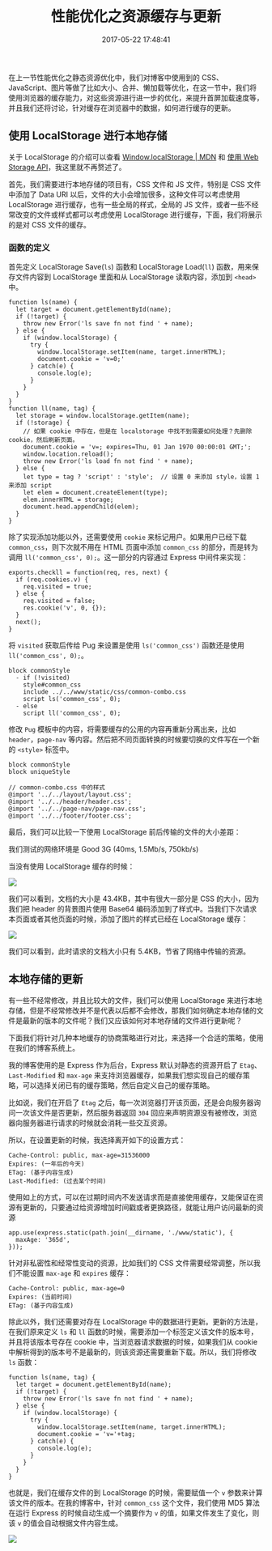 ﻿---
title: 性能优化之资源缓存与更新
date: 2017-05-22 17:48:41
categories: coding
tags:
  - 性能优化
  - 缓存
---

在上一节性能优化之静态资源优化中，我们对博客中使用到的 CSS、JavaScript、图片等做了比如大小、合并、懒加载等优化，在这一节中，我们将使用浏览器的缓存能力，对这些资源进行进一步的优化，来提升首屏加载速度等，并且我们还将讨论，针对缓存在浏览器中的数据，如何进行缓存的更新。

<!--more-->

## 使用 LocalStorage 进行本地存储

关于 LocalStorage 的介绍可以查看 [Window.localStorage | MDN](https://developer.mozilla.org/zh-CN/docs/Web/API/Window/localStorage) 和 [使用 Web Storage API](https://developer.mozilla.org/zh-CN/docs/Web/API/Web_Storage_API/Using_the_Web_Storage_API)，我这里就不再赘述了。

首先，我们需要进行本地存储的项目有，CSS 文件和 JS 文件，特别是 CSS 文件中添加了 Data URI 以后，文件的大小会增加很多，这种文件可以考虑使用 LocalStorage 进行缓存，也有一些全局的样式，全局的 JS 文件，或者一些不经常改变的文件或样式都可以考虑使用 LocalStorage 进行缓存，下面，我们将展示的是对 CSS 文件的缓存。

### 函数的定义

首先定义 LocalStorage Save(`ls`) 函数和 LocalStorage Load(`ll`) 函数，用来保存文件内容到 LocalStorage 里面和从 LocalStorage 读取内容，添加到 `<head>` 中。


```
function ls(name) {
  let target = document.getElementById(name);
  if (!target) {
    throw new Error('ls save fn not find ' + name);
  } else {
    if (window.localStorage) {
      try {
        window.localStorage.setItem(name, target.innerHTML);
        document.cookie = 'v=0;'
      } catch(e) {
        console.log(e);
      }
    }
  }
}
function ll(name, tag) {
  let storage = window.localStorage.getItem(name);
  if (!storage) {
    // 如果 cookie 中存在，但是在 localstorage 中找不到需要如何处理？先删除 cookie，然后刷新页面。
    document.cookie = 'v=; expires=Thu, 01 Jan 1970 00:00:01 GMT;';
    window.location.reload();
    throw new Error('ls load fn not find ' + name);
  } else {
    let type = tag ? 'script' : 'style';  // 设置 0 来添加 style，设置 1 来添加 script
    let elem = document.createElement(type);
    elem.innerHTML = storage;
    document.head.appendChild(elem);
  }
}
```

除了实现添加功能以外，还需要使用 `cookie` 来标记用户。如果用户已经下载 `common_css`，则下次就不用在 HTML 页面中添加 `common_css` 的部分，而是转为调用 `ll('common_css', 0);`。这一部分的内容通过 Express 中间件来实现：

```
exports.checkll = function(req, res, next) {
  if (req.cookies.v) {
    req.visited = true;
  } else {
    req.visited = false;
    res.cookie('v', 0, {});
  }
  next();
}
```

将 `visited` 获取后传给 Pug 来设置是使用 `ls('common_css')` 函数还是使用 `ll('common_css', 0);`。

```
block commonStyle
  - if (!visited)
    style#common_css
    include ../../www/static/css/common-combo.css
    script ls('common_css', 0);
  - else
    script ll('common_css', 0);
```

修改 `Pug` 模板中的内容，将需要缓存的公用的内容再重新分离出来，比如 `header`，`page-nav` 等内容。然后把不同页面转换的时候要切换的文件写在一个新的 `<style>` 标签中。

```
block commonStyle
block uniqueStyle

// common-combo.css 中的样式
@import '../../layout/layout.css';
@import '../../header/header.css';
@import '../../page-nav/page-nav.css';
@import '../../footer/footer.css';
```

最后，我们可以比较一下使用 LocalStorage 前后传输的文件的大小差距：

我们测试的网络环境是 Good 3G (40ms, 1.5Mb/s, 750kb/s)

当没有使用 LocalStorage 缓存的时候：

![](http://ojt6zsxg2.bkt.clouddn.com/804497a0d5fdba55c2600ea8d92abaad.png)

我们可以看到，文档的大小是 43.4KB，其中有很大一部分是 CSS 的大小，因为我们把 header 的背景图片使用 Base64 编码添加到了样式中。当我们下次请求本页面或者其他页面的时候，添加了图片的样式已经在 LocalStorage 缓存：

![](http://ojt6zsxg2.bkt.clouddn.com/55c9b724a9700b16b45b2e3a0f2a1bf2.png)

我们可以看到，此时请求的文档大小只有 5.4KB，节省了网络中传输的资源。

## 本地存储的更新

有一些不经常修改，并且比较大的文件，我们可以使用 LocalStorage 来进行本地存储，但是不经常修改并不是代表以后都不会修改，那我们如何确定本地存储的文件是最新的版本的文件呢？我们又应该如何对本地存储的文件进行更新呢？

下面我们将针对几种本地缓存的协商策略进行对比，来选择一个合适的策略，使用在我们的博客系统上。

我的博客使用的是 Express 作为后台，Express 默认对静态的资源开启了 `Etag`、`Last-Modified` 和 `max-age` 来支持浏览器缓存，如果我们想实现自己的缓存策略，可以选择关闭已有的缓存策略，然后自定义自己的缓存策略。

比如说，我们在开启了 `Etag` 之后，每一次浏览器打开该页面，还是会向服务器询问一次该文件是否更新，然后服务器返回 `304` 回应来声明资源没有被修改，浏览器向服务器进行请求的时候就会消耗一些交互资源。

所以，在设置更新的时候，我选择离开如下的设置方式：

```
Cache-Control: public, max-age=31536000
Expires: (一年后的今天)
ETag: (基于内容生成)
Last-Modified: (过去某个时间)
```

使用如上的方式，可以在过期时间内不发送请求而是直接使用缓存，又能保证在资源有更新的，只要通过给资源增加时间戳或者更换路径，就能让用户访问最新的资源

```
app.use(express.static(path.join(__dirname, './www/static'), {
  maxAge: '365d',
}));
```

针对非私密性和经常性变动的资源，比如我们的 CSS 文件需要经常调整，所以我们不能设置 `max-age` 和 `expires` 缓存：

```
Cache-Control: public, max-age=0
Expires: (当前时间)
ETag: (基于内容生成)
```

除此以外，我们还需要对存在 LocalStorage 中的数据进行更新。更新的方法是，在我们原来定义 `ls` 和 `ll` 函数的时候，需要添加一个标签定义该文件的版本号，并且将该版本号存在 cookie 中，当浏览器请求数据的时候，如果我们从 cookie 中解析得到的版本号不是最新的，则该资源还需要重新下载。所以，我们将修改 `ls` 函数：

```
function ls(name, tag) {
  let target = document.getElementById(name);
  if (!target) {
    throw new Error('ls save fn not find ' + name);
  } else {
    if (window.localStorage) {
      try {
        window.localStorage.setItem(name, target.innerHTML);
        document.cookie = 'v='+tag;
      } catch(e) {
        console.log(e);
      }
    }
  }
}
```

也就是，我们在缓存文件的到 LocalStorage 的时候，需要赋值一个 `v` 参数来计算该文件的版本。在我的博客中，针对 `common_css` 这个文件，我们使用 MD5 算法在运行 Express 的时候自动生成一个摘要作为 `v` 的值，如果文件发生了变化，则该 `v` 的值会自动根据文件内容生成。

![](http://ojt6zsxg2.bkt.clouddn.com/c3bd7997b4a7dc25e7ec539fc92ebe2a.png)

